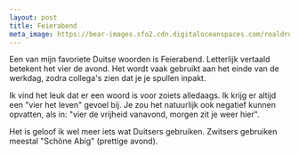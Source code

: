 ```yaml
---
layout: post
title: Feierabend
meta_image: https://bear-images.sfo2.cdn.digitaloceanspaces.com/roaldruiter-1678347564-0.png
---
```


Een van mijn favoriete Duitse woorden is Feierabend. Letterlijk vertaald betekent het vier de avond. Het wordt vaak gebruikt aan het einde van de werkdag, zodra collega's zien dat je je spullen inpakt.

Ik vind het leuk dat er een woord is voor zoiets alledaags. Ik krijg er altijd een "vier het leven" gevoel bij. Je zou het natuurlijk ook negatief kunnen opvatten, als in: "vier de vrijheid vanavond, morgen zit je weer hier".

Het is geloof ik wel meer iets wat Duitsers gebruiken. Zwitsers gebruiken meestal "Schöne Abig" (prettige avond).
